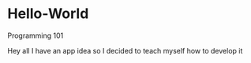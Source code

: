# Hello-World
Programming 101

Hey all
I have an app idea so I decided to teach myself how to develop it
